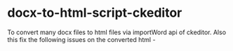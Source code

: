 # docx-to-html-script-ckeditor
To convert many docx files to html files via importWord api of ckeditor. Also this fix the following issues on the converted html - 
